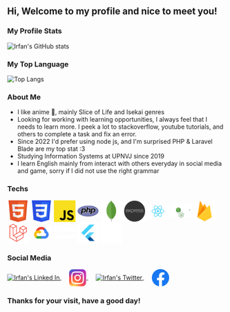 ## Hi, Welcome to my profile and nice to meet you!

### My Profile Stats
![Irfan's GitHub stats](https://github-readme-stats.vercel.app/api?username=eerfunn&hide=stars&count_private=true&show_icons=true)

### My Top Language
![Top Langs](https://github-readme-stats.vercel.app/api/top-langs/?username=eerfunn&layout=compact)

### About Me
- I like anime 💖, mainly Slice of Life and Isekai genres
- Looking for working with learning opportunities,  I always feel that I needs to learn more. I peek a lot to stackoverflow, youtube tutorials, and others to complete a task and fix an error.
- Since 2022 I'd prefer using node js, and I'm surprised PHP & Laravel Blade are my top stat :3
- Studying Information Systems at UPNVJ since 2019
- I learn English mainly from interact with others everyday in social media and game, sorry if I did not use the right grammar

### Techs
<p>
<a href="https://en.wikipedia.org/wiki/HTML"><img align="center" alt="HTML 5" width="50px" src="https://raw.githubusercontent.com/eerfunn/eerfunn/main/assets/html.svg"/></a>
<a href="https://en.wikipedia.org/wiki/CSS"><img align="center" alt="CSS 3" width="50px" src="https://raw.githubusercontent.com/eerfunn/eerfunn/main/assets/css.svg"/></a>
<a href="https://developer.mozilla.org/en-US/docs/Web/javascript"><img align="center" alt="Javascript" width="50px" src="https://raw.githubusercontent.com/eerfunn/eerfunn/main/assets/js.svg"/></a>
<a href="https://www.php.net/"><img align="center" alt="PHP" width="50px" src="https://raw.githubusercontent.com/eerfunn/eerfunn/main/assets/php.svg"/></a>
<a href="https://www.mongodb.com/"><img align="center" alt="Mongo DB" width="50px" src="https://raw.githubusercontent.com/eerfunn/eerfunn/main/assets/mongo.png"/></a>
<a href="http://expressjs.com/"><img align="center" alt="Express JS" width="50px" src="https://raw.githubusercontent.com/eerfunn/eerfunn/main/assets/express.png"/></a>
<a href="https://reactjs.org/"><img align="center" alt="React JS" width="50px" src="https://raw.githubusercontent.com/eerfunn/eerfunn/main/assets/react.png"/></a>
<a href="https://nodejs.org/en/"><img align="center" alt="Node JS" width="50px" src="https://raw.githubusercontent.com/eerfunn/eerfunn/main/assets/nodejs.svg"/></a>
<a href="https://firebase.google.com/"><img align="center" alt="Firebase" width="50px" src="https://raw.githubusercontent.com/eerfunn/eerfunn/main/assets/firebase.png"/></a>
<a href="https://laravel.com/"><img align="center" alt="Laravel" width="50px" src="https://raw.githubusercontent.com/eerfunn/eerfunn/main/assets/laravel.png"/></a>
<a href="https://cloud.google.com/"><img align="center" alt="Google Cloud" width="50px" src="https://raw.githubusercontent.com/eerfunn/eerfunn/main/assets/gcp.png"/></a>
<a href="https://unity.com/solutions/game"><img align="center" alt="Google Cloud" width="50px" src="https://raw.githubusercontent.com/eerfunn/eerfunn/main/assets/unity.png"/></a>
<a href="https://flutter.dev/"><img align="center" alt="Flutter" width="50px" src="https://raw.githubusercontent.com/eerfunn/eerfunn/main/assets/flutter.png"/></a>
<a href="https://git-scm.com/"><img align="center" alt="Git Logo" width="50px" src="https://raw.githubusercontent.com/eerfunn/eerfunn/main/assets/git.svg"/></a>
</p>

### Social Media
<a href="https://www.linkedin.com/in/irfannadabs/">
  <img align="center" alt="Irfan's Linked In" width="40px" src="https://raw.githubusercontent.com/peterthehan/peterthehan/master/assets/linkedin.svg" />
</a>
&ensp;&ensp;
<a href="https://www.instagram.com/irfannbsin/">
  <img align="center" alt="Irfan's Instagram" width="40px" src="https://raw.githubusercontent.com/eerfunn/eerfunn/main/assets/instagram.svg" />
</a>
&ensp;&ensp;
<a href="https://www.twitter.com/irfannadabs">
  <img align="center" alt="Irfan's Twitter" width="40px" src="https://raw.githubusercontent.com/peterthehan/peterthehan/master/assets/twitter.svg" />
</a>
&ensp;&ensp;
<a href="https://www.facebook.com/profile.php?id=100078145747771">
<img align="center" alt="Irfan's Facebook" width="40px" src="https://raw.githubusercontent.com/eerfunn/eerfunn/main/assets/facebook.png"/></a>

### Thanks for your visit, have a good day!
<!--
Attribution

Instagram Logo: By Instagram - Own work, Public Domain, https://commons.wikimedia.org/w/index.php?curid=48863359
PHP Logo: Colin Viebrock released the PHP logo as Creative Commons Attribution-Share Alike 4.0 International
Git Logo: By Jason Long - http://git-scm.com/downloads/logos, CC BY 3.0, https://commons.wikimedia.org/w/index.php?curid=52567855
CSS Logo: By daPhyre (File:CSS3 and HTML5 logos and wordmarks.svg)Elfi (File:CSS3 logo and wordmark.svg)ExE Boss - File:CSS3 and HTML5 logos and wordmarks.svgFile:CSS3 logo and wordmark.svg, CC BY 3.0, https://commons.wikimedia.org/w/index.php?curid=107268458
HTML Logo: By W3C - http://www.w3.org/html/logo/index.html, CC BY 3.0, https://commons.wikimedia.org/w/index.php?curid=12868160
JavaScript Logo: By Chris Williams - GitHub.com, Public Domain, https://commons.wikimedia.org/w/index.php?curid=20806506
-->
<!--
**eerfunn/eerfunn** is a ✨ _special_ ✨ repository because its `README.md` (this file) appears on your GitHub profile.


Here are some ideas to get you started:

- 🔭 I’m currently working on ...
- 🌱 I’m currently learning ...
- 👯 I’m looking to collaborate on ...
- 🤔 I’m looking for help with ...
- 💬 Ask me about ...
- 📫 How to reach me: ...
- 😄 Pronouns: ...
- ⚡ Fun fact: ...
-->
